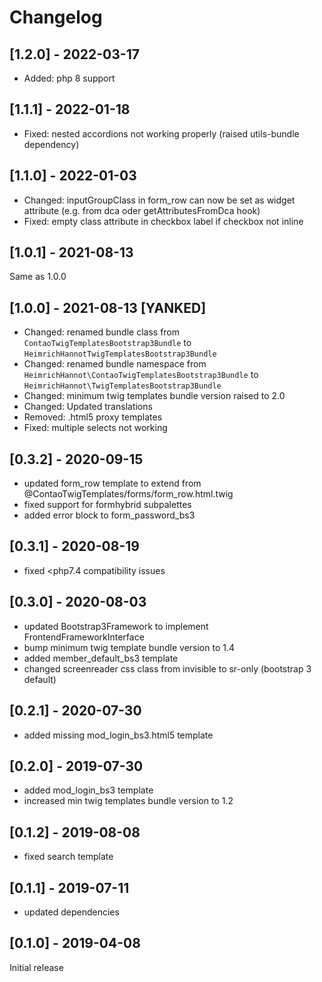 # Changelog

## [1.2.0] - 2022-03-17
- Added: php 8 support

## [1.1.1] - 2022-01-18
- Fixed: nested accordions not working properly (raised utils-bundle dependency)

## [1.1.0] - 2022-01-03
- Changed: inputGroupClass in form_row can now be set as widget attribute (e.g. from dca oder getAttributesFromDca hook)
- Fixed: empty class attribute in checkbox label if checkbox not inline

## [1.0.1] - 2021-08-13
Same as 1.0.0

## [1.0.0] - 2021-08-13 [YANKED]
- Changed: renamed bundle class from `ContaoTwigTemplatesBootstrap3Bundle` to `HeimrichHannotTwigTemplatesBootstrap3Bundle`
- Changed: renamed bundle namespace from `HeimrichHannot\ContaoTwigTemplatesBootstrap3Bundle` to `HeimrichHannot\TwigTemplatesBootstrap3Bundle`
- Changed: minimum twig templates bundle version raised to 2.0
- Changed: Updated translations
- Removed: .html5 proxy templates
- Fixed: multiple selects not working

## [0.3.2] - 2020-09-15
- updated form_row template to extend from @ContaoTwigTemplates/forms/form_row.html.twig
- fixed support for formhybrid subpalettes
- added error block to form_password_bs3

## [0.3.1] - 2020-08-19
- fixed <php7.4 compatibility issues

## [0.3.0] - 2020-08-03
- updated Bootstrap3Framework to implement FrontendFrameworkInterface 
- bump minimum twig template bundle version to 1.4
- added member_default_bs3 template
- changed screenreader css class from invisible to sr-only (bootstrap 3 default)

## [0.2.1] - 2020-07-30
- added missing mod_login_bs3.html5 template

## [0.2.0] - 2019-07-30
- added mod_login_bs3 template
- increased min twig templates bundle version to 1.2

## [0.1.2] - 2019-08-08

- fixed search template

## [0.1.1] - 2019-07-11

- updated dependencies

## [0.1.0] - 2019-04-08

Initial release